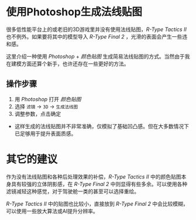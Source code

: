 # 使用Photoshop生成法线贴图

很多低性能平台上的或老旧的3D游戏里并没有使用法线贴图，*R-Type Tactics II* 也不例外。如果要将其中的模型导入 *R-Type Final 2* ，光滑的表面会产生一些违和感。

这里介绍一种使用 *Photoshop* + *颜色贴图* 生成简易法线贴图的方式。当然由于我在建模方面还算个新手，也许还存在一些更好的方法。

## 操作步骤

1. 用 *Photoshop* 打开 *颜色贴图*
2. 选择 `滤镜` -> `3D` -> `生成法线图`
3. 调整参数，点击确定

- 这样生成的法线贴图并不非常准确，仅模拟了基础凹凸感。但在大多数情况下已足够用于提升表面质感。

# 其它的建议

作为没有法线贴图和各种后处理效果的补偿，*R-Type Tactics II* 中的颜色贴图本身具有较强的立体阴影感，在 *R-Type Final 2* 中则显得有些多余。可以使用各种滤镜减轻这种感觉，对于驾驶舱一类的甚至可以选择重绘。

*R-Type Tactics II* 中的贴图也比较小，直接放到 *R-Type Final 2* 中会比较模糊，可以使用一些放大算法或AI提升分辨率。